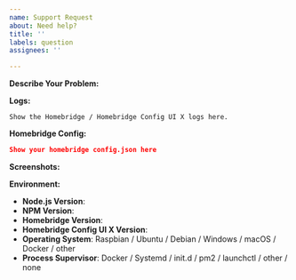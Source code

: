 ```yaml
---
name: Support Request
about: Need help?
title: ''
labels: question
assignees: ''

---
```


<!-- You must use the issue template below when submitting a support request -->

**Describe Your Problem:**
<!-- A clear and concise description of what problem you are trying to solve. -->

**Logs:**
<!-- Support requests that do not contain logs may be closed without warning. -->

```
Show the Homebridge / Homebridge Config UI X logs here.
```

**Homebridge Config:**

```json
Show your homebridge config.json here
```

**Screenshots:**
<!-- If applicable, add screenshots to help explain your problem. -->

**Environment:**

* **Node.js Version**: <!-- node -v -->
* **NPM Version**: <!-- npm -v -->
* **Homebridge Version**: <!-- homebridge -V -->
* **Homebridge Config UI X Version**:
* **Operating System**: Raspbian / Ubuntu / Debian / Windows / macOS / Docker / other
* **Process Supervisor**: Docker / Systemd / init.d / pm2 / launchctl / other / none


<!-- Click the "Preview" tab before you submit to ensure the formatting is correct. -->
